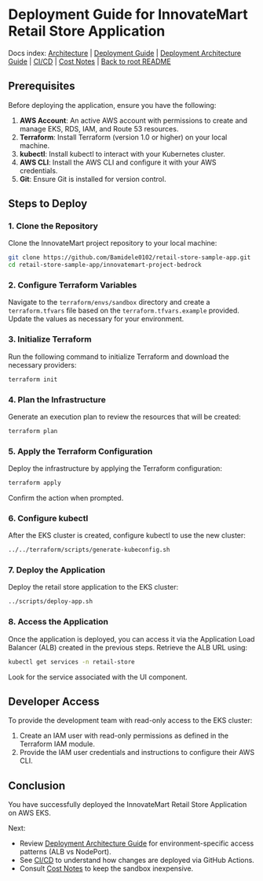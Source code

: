 # Deployment Guide for InnovateMart Retail Store Application

Docs index: [Architecture](./ARCHITECTURE.md) | [Deployment Guide](./DEPLOYMENT_GUIDE.md) | [Deployment Architecture Guide](./Deployment_Architecture_Guide.md) | [CI/CD](./CI_CD.md) | [Cost Notes](./COST_NOTES.md) | [Back to root README](../../README.md)

## Prerequisites
Before deploying the application, ensure you have the following:

1. **AWS Account**: An active AWS account with permissions to create and manage EKS, RDS, IAM, and Route 53 resources.
2. **Terraform**: Install Terraform (version 1.0 or higher) on your local machine.
3. **kubectl**: Install kubectl to interact with your Kubernetes cluster.
4. **AWS CLI**: Install the AWS CLI and configure it with your AWS credentials.
5. **Git**: Ensure Git is installed for version control.

## Steps to Deploy

### 1. Clone the Repository
Clone the InnovateMart project repository to your local machine:
```bash
git clone https://github.com/Bamidele0102/retail-store-sample-app.git
cd retail-store-sample-app/innovatemart-project-bedrock
```

### 2. Configure Terraform Variables
Navigate to the `terraform/envs/sandbox` directory and create a `terraform.tfvars` file based on the `terraform.tfvars.example` provided. Update the values as necessary for your environment.

### 3. Initialize Terraform
Run the following command to initialize Terraform and download the necessary providers:
```bash
terraform init
```

### 4. Plan the Infrastructure
Generate an execution plan to review the resources that will be created:
```bash
terraform plan
```

### 5. Apply the Terraform Configuration
Deploy the infrastructure by applying the Terraform configuration:
```bash
terraform apply
```
Confirm the action when prompted.

### 6. Configure kubectl
After the EKS cluster is created, configure kubectl to use the new cluster:
```bash
../../terraform/scripts/generate-kubeconfig.sh
```

### 7. Deploy the Application
Deploy the retail store application to the EKS cluster:
```bash
../scripts/deploy-app.sh
```

### 8. Access the Application
Once the application is deployed, you can access it via the Application Load Balancer (ALB) created in the previous steps. Retrieve the ALB URL using:
```bash
kubectl get services -n retail-store
```
Look for the service associated with the UI component.

## Developer Access
To provide the development team with read-only access to the EKS cluster:

1. Create an IAM user with read-only permissions as defined in the Terraform IAM module.
2. Provide the IAM user credentials and instructions to configure their AWS CLI.

## Conclusion
You have successfully deployed the InnovateMart Retail Store Application on AWS EKS.

Next:
- Review [Deployment Architecture Guide](./Deployment_Architecture_Guide.md) for environment-specific access patterns (ALB vs NodePort).
- See [CI/CD](./CI_CD.md) to understand how changes are deployed via GitHub Actions.
- Consult [Cost Notes](./COST_NOTES.md) to keep the sandbox inexpensive.
